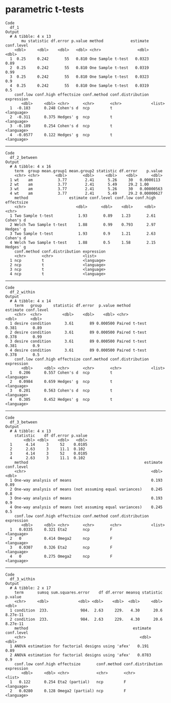 #  parametric t-tests

    Code
      df_1
    Output
      # A tibble: 4 x 13
           mu statistic df.error p.value method            estimate conf.level
        <dbl>     <dbl>    <dbl>   <dbl> <chr>                <dbl>      <dbl>
      1  0.25     0.242       55   0.810 One Sample t-test   0.0323       0.89
      2  0.25     0.242       55   0.810 One Sample t-test   0.0319       0.99
      3  0.25     0.242       55   0.810 One Sample t-test   0.0323       0.9 
      4  0.25     0.242       55   0.810 One Sample t-test   0.0319       0.5 
        conf.low conf.high effectsize conf.method conf.distribution expression
           <dbl>     <dbl> <chr>      <chr>       <chr>             <list>    
      1  -0.183      0.248 Cohen's d  ncp         t                 <language>
      2  -0.311      0.375 Hedges' g  ncp         t                 <language>
      3  -0.189      0.254 Cohen's d  ncp         t                 <language>
      4  -0.0577     0.122 Hedges' g  ncp         t                 <language>

---

    Code
      df_2_between
    Output
      # A tibble: 4 x 16
        term  group mean.group1 mean.group2 statistic df.error    p.value
        <chr> <chr>       <dbl>       <dbl>     <dbl>    <dbl>      <dbl>
      1 wt    am           3.77        2.41      5.26     30   0.0000113 
      2 wt    am           3.77        2.41      5.49     29.2 1.00      
      3 wt    am           3.77        2.41      5.26     30   0.00000563
      4 wt    am           3.77        2.41      5.49     29.2 0.00000627
        method                  estimate conf.level conf.low conf.high effectsize
        <chr>                      <dbl>      <dbl>    <dbl>     <dbl> <chr>     
      1 Two Sample t-test           1.93       0.89    1.23       2.61 Cohen's d 
      2 Welch Two Sample t-test     1.88       0.99    0.793      2.97 Hedges' g 
      3 Two Sample t-test           1.93       0.9     1.21       2.63 Cohen's d 
      4 Welch Two Sample t-test     1.88       0.5     1.58       2.15 Hedges' g 
        conf.method conf.distribution expression
        <chr>       <chr>             <list>    
      1 ncp         t                 <language>
      2 ncp         t                 <language>
      3 ncp         t                 <language>
      4 ncp         t                 <language>

---

    Code
      df_2_within
    Output
      # A tibble: 4 x 14
        term   group     statistic df.error  p.value method        estimate conf.level
        <chr>  <chr>         <dbl>    <dbl>    <dbl> <chr>            <dbl>      <dbl>
      1 desire condition      3.61       89 0.000500 Paired t-test    0.381       0.89
      2 desire condition      3.61       89 0.000500 Paired t-test    0.378       0.99
      3 desire condition      3.61       89 0.000500 Paired t-test    0.381       0.9 
      4 desire condition      3.61       89 0.000500 Paired t-test    0.378       0.5 
        conf.low conf.high effectsize conf.method conf.distribution expression
           <dbl>     <dbl> <chr>      <chr>       <chr>             <list>    
      1   0.206      0.557 Cohen's d  ncp         t                 <language>
      2   0.0984     0.659 Hedges' g  ncp         t                 <language>
      3   0.201      0.563 Cohen's d  ncp         t                 <language>
      4   0.305      0.452 Hedges' g  ncp         t                 <language>

---

    Code
      df_3_between
    Output
      # A tibble: 4 x 13
        statistic    df df.error p.value
            <dbl> <dbl>    <dbl>   <dbl>
      1      4.14     3     52    0.0105
      2      2.63     3     11.1  0.102 
      3      4.14     3     52    0.0105
      4      2.63     3     11.1  0.102 
        method                                                   estimate conf.level
        <chr>                                                       <dbl>      <dbl>
      1 One-way analysis of means                                   0.193       0.89
      2 One-way analysis of means (not assuming equal variances)    0.245       0.8 
      3 One-way analysis of means                                   0.193       0.9 
      4 One-way analysis of means (not assuming equal variances)    0.245       0.5 
        conf.low conf.high effectsize conf.method conf.distribution expression
           <dbl>     <dbl> <chr>      <chr>       <chr>             <list>    
      1   0.0335     0.321 Eta2       ncp         F                 <language>
      2   0          0.414 Omega2     ncp         F                 <language>
      3   0.0307     0.326 Eta2       ncp         F                 <language>
      4   0          0.275 Omega2     ncp         F                 <language>

---

    Code
      df_3_within
    Output
      # A tibble: 2 x 17
        term      sumsq sum.squares.error    df df.error meansq statistic  p.value
        <chr>     <dbl>             <dbl> <dbl>    <dbl>  <dbl>     <dbl>    <dbl>
      1 condition  233.              984.  2.63     229.   4.30      20.6 8.27e-11
      2 condition  233.              984.  2.63     229.   4.30      20.6 8.27e-11
        method                                              estimate conf.level
        <chr>                                                  <dbl>      <dbl>
      1 ANOVA estimation for factorial designs using 'afex'   0.191        0.89
      2 ANOVA estimation for factorial designs using 'afex'   0.0783       0.9 
        conf.low conf.high effectsize       conf.method conf.distribution expression
           <dbl>     <dbl> <chr>            <chr>       <chr>             <list>    
      1   0.122      0.254 Eta2 (partial)   ncp         F                 <language>
      2   0.0280     0.128 Omega2 (partial) ncp         F                 <language>

